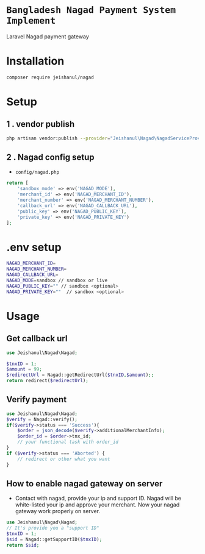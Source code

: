 # `Bangladesh Nagad Payment System Implement`

Laravel Nagad payment gateway

# Installation

```bash
composer require jeishanul/nagad
```

# Setup

## 1 . vendor publish

```bash
php artisan vendor:publish --provider="Jeishanul\Nagad\NagadServiceProvider" --tag=config
```

## 2 . Nagad config setup

- `config/nagad.php`

```php
return [
    'sandbox_mode' => env('NAGAD_MODE'),
    'merchant_id' => env('NAGAD_MERCHANT_ID'),
    'merchant_number' => env('NAGAD_MERCHANT_NUMBER'),
    'callback_url' => env('NAGAD_CALLBACK_URL'),
    'public_key' => env('NAGAD_PUBLIC_KEY'),
    'private_key' => env('NAGAD_PRIVATE_KEY')
];
```

# .env setup

```bash
NAGAD_MERCHANT_ID=
NAGAD_MERCHANT_NUMBER=
NAGAD_CALLBACK_URL=
NAGAD_MODE=sandbox // sandbox or live
NAGAD_PUBLIC_KEY="" // sandbox <optional>
NAGAD_PRIVATE_KEY=""  // sandbox <optional>
```

# Usage

## Get callback url

```php
use Jeishanul\Nagad\Nagad;

$tnxID = 1;
$amount = 99;
$redirectUrl = Nagad::getRedirectUrl($tnxID,$amount);;
return redirect($redirectUrl);
```

## Verify payment

```php
use Jeishanul\Nagad\Nagad;
$verify = Nagad::verify();
if($verify->status === 'Success'){
    $order = json_decode($verify->additionalMerchantInfo);
    $order_id = $order->tnx_id;
    // your functional task with order_id
}
if ($verify->status === 'Aborted') {
    // redirect or other what you want
}

```

## How to enable nagad gateway on server

- Contact with nagad, provide your ip and support ID. Nagad will be white-listed your ip and approve your merchant. Now your nagad gateway work properly on server.

```php
use Jeishanul\Nagad\Nagad;
// It's provide you a "support ID"
$tnxID = 1;
$sid = Nagad::getSupportID($tnxID);
return $sid;
```
